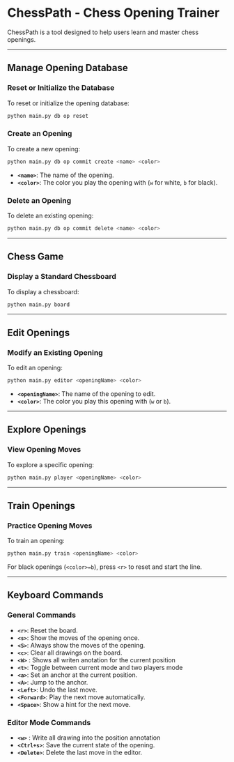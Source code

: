 # ChessPath - Chess Opening Trainer

ChessPath is a tool designed to help users learn and master chess openings.

---

## Manage Opening Database

### Reset or Initialize the Database

To reset or initialize the opening database:

```bash
python main.py db op reset
```

### Create an Opening

To create a new opening:

```bash
python main.py db op commit create <name> <color>
```

- **`<name>`**: The name of the opening.  
- **`<color>`**: The color you play the opening with (`w` for white, `b` for black).

### Delete an Opening

To delete an existing opening:

```bash
python main.py db op commit delete <name> <color>
```

---

## Chess Game

### Display a Standard Chessboard

To display a chessboard:

```bash
python main.py board
```

---

## Edit Openings

### Modify an Existing Opening

To edit an opening:

```bash
python main.py editor <openingName> <color>
```

- **`<openingName>`**: The name of the opening to edit.  
- **`<color>`**: The color you play this opening with (`w` or `b`).

---

## Explore Openings

### View Opening Moves

To explore a specific opening:

```bash
python main.py player <openingName> <color>
```

---

## Train Openings

### Practice Opening Moves

To train an opening:

```bash
python main.py train <openingName> <color>
```

For black openings (`<color>=b`), press `<r>` to reset and start the line.

---

## Keyboard Commands

### General Commands

- **`<r>`**: Reset the board.  
- **`<s>`**: Show the moves of the opening once.  
- **`<S>`**: Always show the moves of the opening.  
- **`<c>`**: Clear all drawings on the board.
- **`<W>`** : Shows all writen anotation for the current position
- **`<t>`**: Toggle between current mode and two players mode
- **`<a>`**: Set an anchor at the current position.  
- **`<A>`**: Jump to the anchor. 
- **`<Left>`**: Undo the last move.
- **`<Forward>`**: Play the next move automatically.  
- **`<Space>`**: Show a hint for the next move.

### Editor Mode Commands

- **`<w>`** : Write all drawing into the position annotation
- **`<Ctrl+s>`**: Save the current state of the opening.  
- **`<Delete>`**: Delete the last move in the editor.